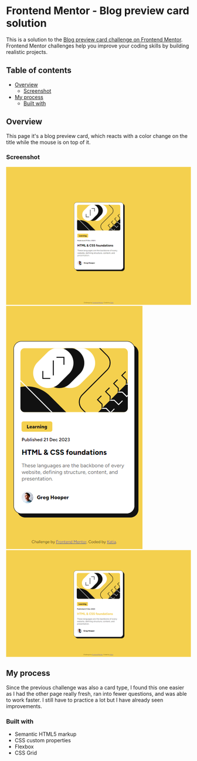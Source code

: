 # Frontend Mentor - Blog preview card solution

This is a solution to the [Blog preview card challenge on Frontend Mentor](https://www.frontendmentor.io/challenges/blog-preview-card-ckPaj01IcS). Frontend Mentor challenges help you improve your coding skills by building realistic projects. 

## Table of contents

- [Overview](#overview)
  - [Screenshot](#screenshot)
- [My process](#my-process)
  - [Built with](#built-with)

## Overview
This page it's a blog preview card, which reacts with a color change on the title while the mouse is on top of it. 

### Screenshot

![Desktop](CapturaD.PNG)
![Mobile](CapturaM.PNG)
![ActiveStates](CapturaHover.PNG)

## My process

Since the previous challenge was also a card type, I found this one easier as I had the other page really fresh, ran into fewer questions, and was able to work faster. 
I still have to practice a lot but I have already seen improvements. 

### Built with

- Semantic HTML5 markup
- CSS custom properties
- Flexbox
- CSS Grid